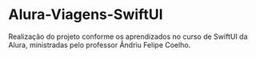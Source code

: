 # Alura-Viagens-SwiftUI
Realização do projeto conforme os aprendizados no curso de SwiftUI da Alura, ministradas pelo professor Ândriu Felipe Coelho.
